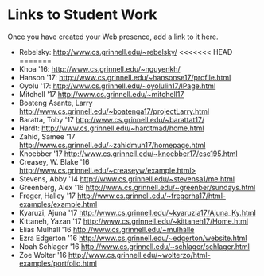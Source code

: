 Links to Student Work
=====================

Once you have created your Web presence, add a link to it here.

* Rebelsky: <http://www.cs.grinnell.edu/~rebelsky/>
<<<<<<< HEAD
=======
* Khoa '16: <http://www.cs.grinnell.edu/~nguyenkh/>
* Hanson '17: <http://www.cs.grinnell.edu/~hansonse17/profile.html>
* Oyolu '17: <http://www.cs.grinnell.edu/~oyolulin17/lPage.html>
* Mitchell '17 <http://www.cs.grinnell.edu/~mitchell17>
* Boateng Asante, Larry <http://www.cs.grinnell.edu/~boatenga17/projectLarry.html>
* Baratta, Toby '17 <http://www.cs.grinnell.edu/~barattat17/>
* Hardt: <http://www.cs.grinnell.edu/~hardtmad/home.html>
* Zahid, Samee '17 <http://www.cs.grinnell.edu/~zahidmuh17/homepage.html>
* Knoebber '17 <http://www.cs.grinnell.edu/~knoebber17/csc195.html>
* Creasey, W. Blake '16 http://www.cs.grinnell.edu/~creaseyw/example.html>
* Stevens, Abby '14 <http://www.cs.grinnell.edu/~stevensa1/me.html>
* Greenberg, Alex '16 <http://www.cs.grinnell.edu/~greenber/sundays.html>
* Freger, Halley '17 <http://www.cs.grinnell.edu/~fregerha17/html-examples/example.html>
* Kyaruzi, Ajuna '17 <http://www.cs.grinnell.edu/~kyaruzia17/Ajuna_Ky.html>
* Kittaneh, Yazan '17 <http://www.cs.grinnell.edu/~kittaneh17/Home.html>
* Elias Mulhall '16 <http://www.cs.grinnell.edu/~mulhalle>
* Ezra Edgerton '16 <http://www.cs.grinnell.edu/~edgerton/website.html>
* Noah Schlager '16 http://www.cs.grinnell.edu/~schlager/schlager.html
* Zoe Wolter '16 <http://www.cs.grinnell.edu/~wolterzo/html-examples/portfolio.html>

